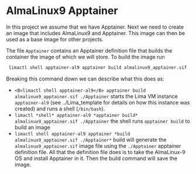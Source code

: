 # AlmaLinux9 Apptainer

In this project we assume that we have Apptainer. Next we need to create an image
that includes AlmaLinux9 and Apptainer. This image can then be used as a base image
for other projects. 

The file `Apptainer` contains an Apptainer definition file that builds the container
the image of which we will store. To build the image run
```bash
 limactl shell apptainer-al9 apptainer build almalinux9_apptainer.sif ./Apptainer
``` 
Breaking this command down we can describe what this does as:
- `<B>limactl shell apptainer-al9</B> apptainer build almalinux9_apptainer.sif ./Apptainer`
  starts the Lima VM instance `apptainer-al9`
  (see ../Lima_template for details on how this instance was created) and 
  runs a shell (`/bin/bash`).
- `limactl *shell* apptainer-al9 *apptainer build* almalinux9_apptainer.sif ./Apptainer`
  the shell runs `apptainer build` to build an image
- `limactl shell apptainer-al9 apptainer *build almalinux9_apptainer.sif ./Apptainer*`
  build will generate the `almalinux9_apptainer.sif` image file using the `./Apptainer`
  apptainer definition file.
All that the definition file does is to take the AlmaLinux-9 OS and install Apptainer in
it. Then the build command will save the image.
